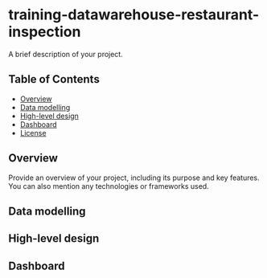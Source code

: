 # training-datawarehouse-restaurant-inspection

A brief description of your project.

## Table of Contents

- [Overview](#overview)
- [Data modelling](#features)
- [High-level design](#installation)
- [Dashboard](#contributing)
- [License](#license)

## Overview

Provide an overview of your project, including its purpose and key features. You can also mention any technologies or frameworks used.

## Data modelling


## High-level design


## Dashboard
